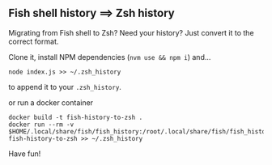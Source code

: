 ## Fish shell history ==> Zsh history

Migrating from Fish shell to Zsh? Need your history?
Just convert it to the correct format.

Clone it, install NPM dependencies (`nvm use && npm i`) and...
```
node index.js >> ~/.zsh_history
```

to append it to your `.zsh_history`.

or run a docker container
```
docker build -t fish-history-to-zsh .
docker run --rm -v $HOME/.local/share/fish/fish_history:/root/.local/share/fish/fish_historye fish-history-to-zsh >> ~/.zsh_history
```

Have fun!
